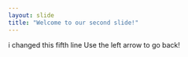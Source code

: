 ```yaml
---
layout: slide
title: "Welcome to our second slide!"
---
```

i changed this fifth line
Use the left arrow to go back!
